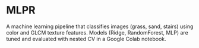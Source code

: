 # MLPR
A machine learning pipeline that classifies images (grass, sand, stairs) using color and GLCM texture features. Models (Ridge, RandomForest, MLP) are tuned and evaluated with nested CV in a Google Colab notebook.
